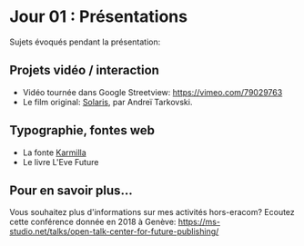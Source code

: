 # Jour 01 : Présentations

Sujets évoqués pendant la présentation:

## Projets vidéo / interaction

- Vidéo tournée dans Google Streetview: https://vimeo.com/79029763
- Le film original: [Solaris](http://www.allocine.fr/film/fichefilm_gen_cfilm=1414.html), par Andreï Tarkovski.

## Typographie, fontes web

- La fonte [Karmilla](https://github.com/ms-studio/karmilla)
- Le livre L'Eve Future

## Pour en savoir plus...

Vous souhaitez plus d'informations sur mes activités hors-eracom? Ecoutez cette conférence donnée en 2018 à Genève: https://ms-studio.net/talks/open-talk-center-for-future-publishing/